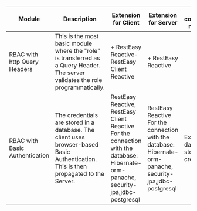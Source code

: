 | Module | Description | Extension for Client | Extension for Server | Other components required? |
| --- | --- | --- | --- | --- | 
| RBAC with http Query Headers|This is the most basic module where the "role" is transferred as a Query Header. The server validates the role programmatically.|+ RestEasy Reactive- RestEasy Client Reactive|+ RestEasy Reactive||
|RBAC with Basic Authentication|The credentials are stored in a database. The client uses browser-based Basic Authentication. This is then propagated to the Server. |RestEasy Reactive, RestEasy Client Reactive <br> For the connection with the database: Hibernate-orm-panache, security-jpa,jdbc-postgresql|RestEasy Reactive<br>For the connection with the database: Hibernate-orm-panache, security-jpa,jdbc-postgresql|External database to store user credentials|
